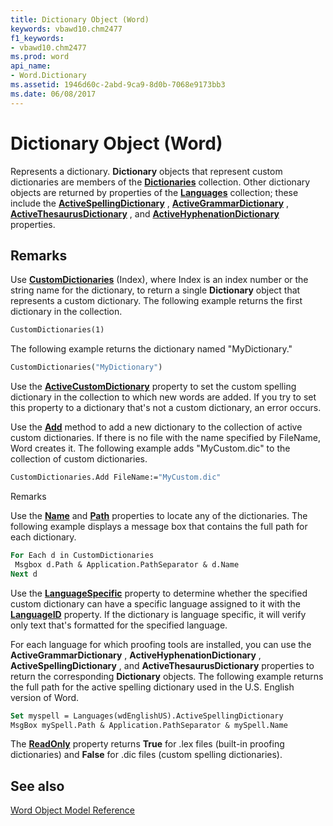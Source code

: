 ```yaml
---
title: Dictionary Object (Word)
keywords: vbawd10.chm2477
f1_keywords:
- vbawd10.chm2477
ms.prod: word
api_name:
- Word.Dictionary
ms.assetid: 1946d60c-2abd-9ca9-8d0b-7068e9173bb3
ms.date: 06/08/2017
---
```



# Dictionary Object (Word)

Represents a dictionary.  **Dictionary** objects that represent custom dictionaries are members of the **[Dictionaries](Word.dictionaries.md)** collection. Other dictionary objects are returned by properties of the **[Languages](Word.languages.md)** collection; these include the **[ActiveSpellingDictionary](Word.Language.ActiveSpellingDictionary.md)** , **[ActiveGrammarDictionary](Word.Language.ActiveGrammarDictionary.md)** , **[ActiveThesaurusDictionary](Word.Language.ActiveThesaurusDictionary.md)** , and **[ActiveHyphenationDictionary](Word.Language.ActiveHyphenationDictionary.md)** properties.


## Remarks

Use  **[CustomDictionaries](Word.Application.CustomDictionaries.md)** (Index), where Index is an index number or the string name for the dictionary, to return a single **Dictionary** object that represents a custom dictionary. The following example returns the first dictionary in the collection.


```vb
CustomDictionaries(1)
```

The following example returns the dictionary named "MyDictionary."




```vb
CustomDictionaries("MyDictionary")
```

Use the  **[ActiveCustomDictionary](Word.Dictionaries.ActiveCustomDictionary.md)** property to set the custom spelling dictionary in the collection to which new words are added. If you try to set this property to a dictionary that's not a custom dictionary, an error occurs.

Use the  **[Add](Word.Dictionaries.Add.md)** method to add a new dictionary to the collection of active custom dictionaries. If there is no file with the name specified by FileName, Word creates it. The following example adds "MyCustom.dic" to the collection of custom dictionaries.




```vb
CustomDictionaries.Add FileName:="MyCustom.dic"
```

Remarks

Use the  **[Name](Word.Dictionary.Name.md)** and **[Path](Word.Dictionary.Path.md)** properties to locate any of the dictionaries. The following example displays a message box that contains the full path for each dictionary.




```vb
For Each d in CustomDictionaries 
 Msgbox d.Path & Application.PathSeparator & d.Name 
Next d
```

Use the  **[LanguageSpecific](Word.Dictionary.LanguageSpecific.md)** property to determine whether the specified custom dictionary can have a specific language assigned to it with the **[LanguageID](Word.Dictionary.LanguageID.md)** property. If the dictionary is language specific, it will verify only text that's formatted for the specified language.

For each language for which proofing tools are installed, you can use the  **ActiveGrammarDictionary** , **ActiveHyphenationDictionary** , **ActiveSpellingDictionary** , and **ActiveThesaurusDictionary** properties to return the corresponding **Dictionary** objects. The following example returns the full path for the active spelling dictionary used in the U.S. English version of Word.




```vb
Set myspell = Languages(wdEnglishUS).ActiveSpellingDictionary 
MsgBox mySpell.Path & Application.PathSeparator & mySpell.Name
```

The  **[ReadOnly](Word.Dictionary.ReadOnly.md)** property returns **True** for .lex files (built-in proofing dictionaries) and **False** for .dic files (custom spelling dictionaries).


## See also


[Word Object Model Reference](./overview/Word/object-model.md)


